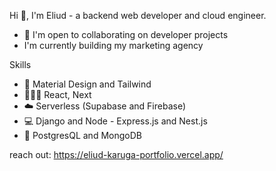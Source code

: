 Hi 👋, I'm Eliud - a backend web developer and cloud engineer.  

- 🤝 I'm open to collaborating on developer projects
- I'm currently building my marketing agency 



Skills
- 🎨 Material Design and Tailwind
- 👩🏽‍💻 React, Next
- ☁️ Serverless (Supabase and Firebase)
- 💻 Django and Node - Express.js and Nest.js      
- 🐘 PostgresQL and MongoDB

reach out: https://eliud-karuga-portfolio.vercel.app/

